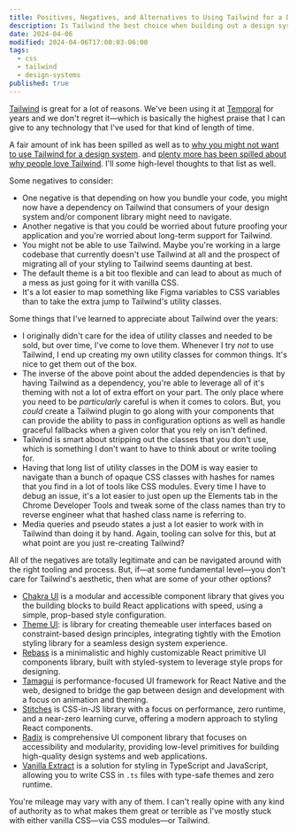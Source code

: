 ```yaml
---
title: Positives, Negatives, and Alternatives to Using Tailwind for a Design System
description: Is Tailwind the best choice when building out a design system? It depends.
date: 2024-04-06
modified: 2024-04-06T17:00:03-06:00
tags:
  - css
  - tailwind
  - design-systems
published: true
---
```


[Tailwind](https://tailwindcss.com) is great for a lot of reasons. We've been using it at [Temporal](https://temporal.io) for years and we don't regret it—which is basically the highest praise that I can give to any technology that I've used for that kind of length of time.

A fair amount of ink has been spilled as well as to [why you might not want to use Tailwind for a design system](https://sancho.dev/blog/tailwind-and-design-systems). and [plenty more has been spilled about why people love Tailwind](https://mxstbr.com/thoughts/tailwind/). I'll some high-level thoughts to that list as well.

Some negatives to consider:

- One negative is that depending on how you bundle your code, you might now have a dependency on Tailwind that consumers of your design system and/or component library might need to navigate.
- Another negative is that you could be worried about future proofing your application and you're worried about long-term support for Tailwind.
- You might not be able to use Tailwind. Maybe you're working in a large codebase that currently doesn't use Tailwind at all and the prospect of migrating all of your styling to Tailwind seems daunting at best.
- The default theme is a bit too flexible and can lead to about as much of a mess as just going for it with vanilla CSS.
- It's a lot easier to map something like Figma variables to CSS variables than to take the extra jump to Tailwind's utility classes.

Some things that I've learned to appreciate about Tailwind over the years:

- I originally didn't care for the idea of utility classes and needed to be sold, but over time, I've come to love them. Whenever I try _not_ to use Tailwind, I end up creating my own utility classes for common things. It's nice to get them out of the box.
- The inverse of the above point about the added dependencies is that by having Tailwind as a dependency, you're able to leverage all of it's theming with not a lot of extra effort on your part. The only place where you need to be *particularly* careful is when it comes to colors. But, you *could* create a Tailwind plugin to go along with your components that can provide the ability to pass in configuration options as well as handle graceful fallbacks when a given color that you rely on isn't defined.
- Tailwind is smart about stripping out the classes that you don't use, which is something I don't want to have to think about or write tooling for.
- Having that long list of utility classes in the DOM is way easier to navigate than a bunch of opaque CSS classes with hashes for names that you find in a lot of tools like CSS modules. Every time I have to debug an issue, it's a lot easier to just open up the Elements tab in the Chrome Developer Tools and tweak some of the class names than try to reverse engineer what that hashed class name is referring to.
- Media queries and pseudo states a just a lot easier to work with in Tailwind than doing it by hand. Again, tooling can solve for this, but at what point are you just re-creating Tailwind?

All of the negatives are totally legitimate and can be navigated around with the right tooling and process. But, if—at some fundamental level—you don't care for Tailwind's aesthetic, then what are some of your other options?

- [Chakra UI](https://chakra-ui.com/) is a modular and accessible component library that gives you the building blocks to build React applications with speed, using a simple, prop-based style configuration.
- [Theme UI](https://theme-ui.com/sx-prop): is library for creating themeable user interfaces based on constraint-based design principles, integrating tightly with the Emotion styling library for a seamless design system experience.
- [Rebass](https://github.com/rebassjs/rebass) is a minimalistic and highly customizable React primitive UI components library, built with styled-system to leverage style props for designing.
- [Tamagui](https://tamagui.dev/) is performance-focused UI framework for React Native and the web, designed to bridge the gap between design and development with a focus on animation and theming.
- [Stitches](https://stitches.dev/) is CSS-in-JS library with a focus on performance, zero runtime, and a near-zero learning curve, offering a modern approach to styling React components.
- [Radix](https://www.radix-ui.com/primitives/docs/overview/introduction) is comprehensive UI component library that focuses on accessibility and modularity, providing low-level primitives for building high-quality design systems and web applications.
- [Vanilla Extract](https://vanilla-extract.style/) is a solution for styling in TypeScript and JavaScript, allowing you to write CSS in `.ts` files with type-safe themes and zero runtime.

You're mileage may vary with any of them. I can't really opine with any kind of authority as to what makes them great or terrible as I've mostly stuck with either vanilla CSS—via CSS modules—or Tailwind.

